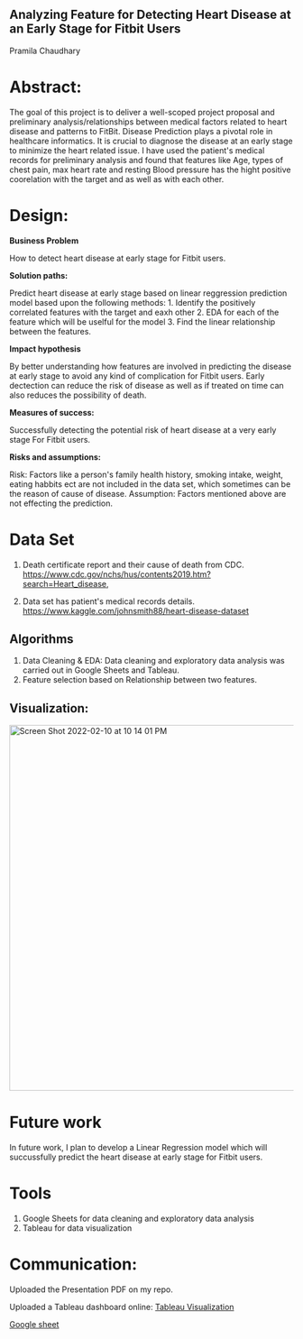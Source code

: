 ## Analyzing Feature for Detecting Heart Disease at an Early Stage for Fitbit Users
Pramila Chaudhary

# Abstract:
The goal of this project is to deliver a well-scoped project proposal and preliminary analysis/relationships between 
medical factors related to heart disease and patterns to FitBit. Disease Prediction plays a pivotal role in healthcare informatics. 
It is crucial to diagnose the disease at an early stage to minimize the heart related issue. I have used the patient's medical records 
for preliminary analysis and found that features like Age, types of chest pain, max heart rate and resting Blood pressure has the hight 
positive coorelation with the target and as well as with each other.

# Design:

  **Business Problem**

  How to detect heart disease at early stage for Fitbit users.

  **Solution paths:**
  
  Predict heart disease at early stage based on linear reggression prediction model based upon the following methods:
    1. Identify the positively correlated features with the target and eaxh other
    2. EDA for each of the feature which will be uselful for the model
    3. Find the linear relationship between the features.

  **Impact hypothesis**

   By better understanding how features are involved in predicting the disease at early stage to avoid any kind of complication for Fitbit users. 
   Early dectection can reduce the risk of disease as well as if treated on time can also reduces the possibility of death.

  **Measures of success:**
   
   Successfully detecting the potential risk of heart disease at a very early stage For Fitbit users.

  **Risks and assumptions:**

  Risk: Factors like a person's family health history, smoking intake, weight, eating habbits ect are not included in the data set, 
        which sometimes can be the reason of cause of disease. 
  Assumption: Factors mentioned above are not effecting the prediction.

# Data Set

  1. Death certificate report and their cause of death from CDC.
  https://www.cdc.gov/nchs/hus/contents2019.htm?search=Heart_disease,
  
  2. Data set has patient's medical records details.
  https://www.kaggle.com/johnsmith88/heart-disease-dataset

## Algorithms

  1. Data Cleaning & EDA: Data cleaning and exploratory data analysis was carried out in Google Sheets and Tableau.
  2. Feature selection based on Relationship between two features.
  
## Visualization:

  <img width="649" alt="Screen Shot 2022-02-10 at 10 14 01 PM" src="https://user-images.githubusercontent.com/89863226/153545749-cafbae53-71fe-405c-b2ff-e9945424945a.png">

# Future work

In future work, I plan to develop a Linear Regression model which will succussfully predict the heart disease at early stage for Fitbit users.


# Tools
  1. Google Sheets for data cleaning and exploratory data analysis
  2. Tableau for data visualization

# Communication:
  Uploaded the Presentation PDF on my repo.
  
  Uploaded a Tableau dashboard online: [Tableau Visualization](https://public.tableau.com/app/profile/pramila2473/viz/Heart_disease_Analysis/Dashboard4)
  
  [Google sheet](https://docs.google.com/spreadsheets/d/1Fl_E-MVb1w2oXqNS2n43CEdz1wIjpL9q/edit#gid=2084413243)
